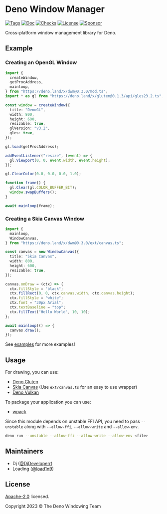 # Deno Window Manager

[![Tags](https://img.shields.io/github/release/deno-windowing/dwm)](https://github.com/deno-windowing/dwm/releases)
[![Doc](https://doc.deno.land/badge.svg)](https://doc.deno.land/https/deno.land/x/dwm@0.3.0/mod.ts)
[![Checks](https://github.com/deno-windowing/dwm/actions/workflows/ci.yml/badge.svg)](https://github.com/deno-windowing/dwm/actions/workflows/ci.yml)
[![License](https://img.shields.io/github/license/deno-windowing/dwm)](https://github.com/deno-windowing/dwm/blob/master/LICENSE)
[![Sponsor](https://img.shields.io/static/v1?label=Sponsor&message=%E2%9D%A4&logo=GitHub&color=%23fe8e86)](https://github.com/sponsors/DjDeveloperr)

Cross-platform window management library for Deno.

## Example

### Creating an OpenGL Window

```ts
import {
  createWindow,
  getProcAddress,
  mainloop,
} from "https://deno.land/x/dwm@0.3.0/mod.ts";
import * as gl from "https://deno.land/x/gluten@0.1.3/api/gles23.2.ts";

const window = createWindow({
  title: "DenoGL",
  width: 800,
  height: 600,
  resizable: true,
  glVersion: "v3.2",
  gles: true,
});

gl.load(getProcAddress);

addEventListener("resize", (event) => {
  gl.Viewport(0, 0, event.width, event.height);
});

gl.ClearColor(0.0, 0.0, 0.0, 1.0);

function frame() {
  gl.Clear(gl.COLOR_BUFFER_BIT);
  window.swapBuffers();
}

await mainloop(frame);
```

### Creating a Skia Canvas Window

```ts
import {
  mainloop,
  WindowCanvas,
} from "https://deno.land/x/dwm@0.3.0/ext/canvas.ts";

const canvas = new WindowCanvas({
  title: "Skia Canvas",
  width: 800,
  height: 600,
  resizable: true,
});

canvas.onDraw = (ctx) => {
  ctx.fillStyle = "black";
  ctx.fillRect(0, 0, ctx.canvas.width, ctx.canvas.height);
  ctx.fillStyle = "white";
  ctx.font = "30px Arial";
  ctx.textBaseline = "top";
  ctx.fillText("Hello World", 10, 10);
};

await mainloop(() => {
  canvas.draw();
});
```

See [examples](./examples) for more examples!

## Usage

For drawing, you can use:

- [Deno Gluten](https://github.com/deno-windowing/gluten)
- [Skia Canvas](https://github.com/DjDeveloperr/skia_canvas) (Use
  `ext/canvas.ts` for an easy to use wrapper)
- [Deno Vulkan](https://github.com/deno-windowing/vulkan)

To package your application you can use:

- [wpack](https://github.com/deno-windowing/wpack)

Since this module depends on unstable FFI API, you need to pass `--unstable`
along with `--allow-ffi`, `--allow-write` and `--allow-env`.

```sh
deno run --unstable --allow-ffi --allow-write --allow-env <file>
```

## Maintainers

- Dj ([@DjDeveloperr](https://github.com/DjDeveloperr))
- Loading ([@load1n9](https://github.com/load1n9))

## License

[Apache-2.0](./LICENSE) licensed.

Copyright 2023 © The Deno Windowing Team
